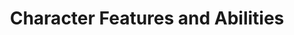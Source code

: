 ---
title: Character Features and Abilities
abilities:
  - title: Magical Transformation Capabilities
    description: Transform into different forms with unique powers
  - title: Special Movement Techniques
    description: Master advanced movement mechanics
  - title: Strategic Combat Skills
    description: Engage in tactical battles
  - title: Environmental Interaction Powers
    description: Interact with the world in unique ways
characterDevelopment: |
  Sprunki lily's character progression system allows players to enhance abilities and unlock new features throughout their gaming journey. Each advancement brings new strategic options and gameplay possibilities.
---